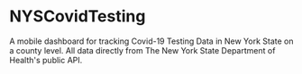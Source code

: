 # NYSCovidTesting

A mobile dashboard for tracking Covid-19 Testing Data in New York State on a county level. All data directly from The New York State Department of Health's public API. 
